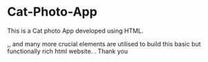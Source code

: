 # Cat-Photo-App

This is a Cat photo App developed using HTML.
<form>,<label>,<fielset> and many more crucial elements are utilised to
build this basic but functionally rich html website.
.
Thank you 
